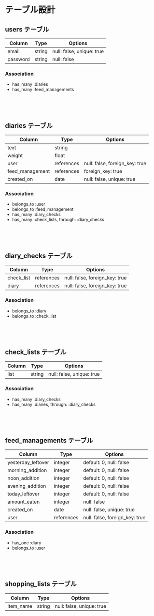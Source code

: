 # テーブル設計

## users テーブル

| Column   | Type   | Options                   |
| -------- | ------ | ------------------------- |
| email    | string | null: false, unique: true |
| password | string | null: false               |

### Association

- has_many :diaries
- has_many :feed_managements
<br />
<br />
<br />

## diaries テーブル

| Column          | Type       | Options                        |
| --------------- | ---------- | ------------------------------ |
| text            | string     |                                |
| weight          | float      |                                |
| user            | references | null: false, foreign_key: true |
| feed_management | references | foreign_key: true              |
| created_on      | date       | null: false, unique: true      |

### Association

- belongs_to :user
- belongs_to :feed_management
- has_many :diary_checks
- has_many :check_lists, through: :diary_checks
<br />
<br />
<br />

## diary_checks テーブル

| Column          | Type       | Options                        |
| --------------- | ---------- | ------------------------------ |
| check_list      | references | null: false, foreign_key: true |
| diary           | references | null: false, foreign_key: true |

### Association

- belongs_to :diary
- belongs_to :check_list
<br />
<br />
<br />

## check_lists テーブル

| Column          | Type       | Options                        |
| --------------- | ---------- | ------------------------------ |
| list            | string     | null: false, unique: true      |

### Association

- has_many :diary_checks
- has_many :diaries, through: :diary_checks
<br />
<br />
<br />

## feed_managements テーブル

| Column             | Type        | Options                        |
| ------------------ | ----------- | ------------------------------ |
| yesterday_leftover | integer     | default: 0, null: false        |
| morning_addition   | integer     | default: 0, null: false        |
| noon_addition      | integer     | default: 0, null: false        |
| evening_addition   | integer     | default: 0, null: false        |
| today_leftover     | integer     | default: 0, null: false        |
| amount_eaten       | integer     | null: false                    |
| created_on         | date        | null: false, unique: true      |
| user               | references  | null: false, foreign_key: true |

### Association

- has_one :diary
- belongs_to :user
<br />
<br />
<br />

## shopping_lists テーブル

| Column             | Type        | Options                        |
| ------------------ | ----------- | ------------------------------ |
| item_name          | string      | null: false, unique: true      |

